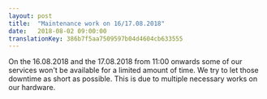 ```yaml
---
layout: post
title:  "Maintenance work on 16/17.08.2018"
date:   2018-08-02 09:00:00
translationKey: 386b7f5aa7509597b04d4604cb633555
---
```


On the 16.08.2018 and the 17.08.2018 from 11:00 onwards some of
our services won't be available for a limited amount of time. 
We try to let those downtime as short as possible.
This is due to multiple necessary works on our hardware.
